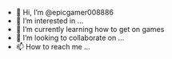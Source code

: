 - 👋 Hi, I’m @epicgamer008886
- 👀 I’m interested in ...
- 🌱 I’m currently learning how to get on games
- 💞️ I’m looking to collaborate on ...
- 📫 How to reach me ...

<!---
epicgamer008886/epicgamer008886 is a ✨ special ✨ repository because its `README.md` (this file) appears on your GitHub profile.
You can click the Preview link to take a look at your changes.
--->
